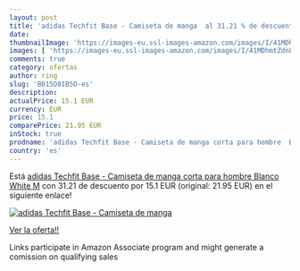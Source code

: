 ```yaml
---
layout: post
title: 'adidas Techfit Base - Camiseta de manga  al 31.21 % de descuento'
date: 
thumbnailImage: 'https://images-eu.ssl-images-amazon.com/images/I/41MDhmtZdnL._SL200_.jpg'
images: [ 'https://images-eu.ssl-images-amazon.com/images/I/41MDhmtZdnL._SL200_.jpg' ]
comments: true
category: ofertas
author: ring
slug: 'B015D8IB5O-es'
description:
actualPrice: 15.1 EUR
currency: EUR
price: 15.1
comparePrice: 21.95 EUR
inStock: true
prodname: 'adidas Techfit Base - Camiseta de manga corta para hombre  Blanco  White   M'
country: 'es'
---
```


Está [adidas Techfit Base - Camiseta de manga corta para hombre  Blanco  White   M](https://www.amazon.es/dp/B015D8IB5O/?tag=tolees-21) con 31.21 de descuento por 15.1 EUR (original: 21.95 EUR) en el siguiente enlace!

[![adidas Techfit Base - Camiseta de manga ](https://images-eu.ssl-images-amazon.com/images/I/41MDhmtZdnL._SL200_.jpg)](https://www.amazon.es/dp/B015D8IB5O/?tag=tolees-21)

[Ver la oferta!!](https://www.amazon.es/dp/B015D8IB5O/?tag=tolees-21)

Links participate in Amazon Associate program and might generate a comission on qualifying sales



